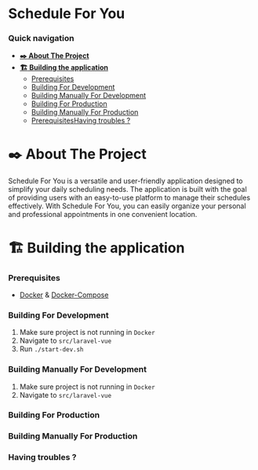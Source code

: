 # Schedule For You

### Quick navigation
* **[:black_nib: About The Project](#black_nib-about-the-project)**
* **[:building_construction: Building the application](#building_construction-building-the-application)**
  * [Prerequisites](#prerequisites)
  * [Building For Development](#building-for-development)
  * [Building Manually For Development](#building-manually-for-development)
  * [Building For Production](#building-for-production)
  * [Building Manually For Production](#building-manually-for-production)
  * [PrerequisitesHaving troubles ?](#having-troubles)


# :black_nib: About The Project

Schedule For You is a versatile and user-friendly application designed to simplify your daily scheduling needs. The application is built with the goal of providing users with an easy-to-use platform to manage their schedules effectively. With Schedule For You, you can easily organize your personal and professional appointments in one convenient location.

# :building_construction: Building the application

### Prerequisites

* [Docker](https://www.docker.com/) & [Docker-Compose](https://docs.docker.com/compose/)

### Building For Development
1. Make sure project is not running in `Docker`
2. Navigate to `src/laravel-vue`
3. Run `./start-dev.sh`
### Building Manually For Development
1. Make sure project is not running in `Docker`
2. Navigate to `src/laravel-vue`
### Building For Production

### Building Manually For Production

### Having troubles ?

<!-- ## LINKEK -->

<!-- Trello (not poublic): https://trello.com/b/k4g2bpTB/vizsgaremek-naptár

Figma: (done) https://www.figma.com/file/qlWjgsmqi6hjBC6cHR09qB/Vizsgaremek?node-id=0%3A1&t=ZHQlMKRc6BF3in2D-1

Funkcionális specifikáció (done): https://docs.google.com/document/d/1ShLbxv7K0FDphoZtEsumG2i_mhR7eEySRCVUruQ7b8s/edit?usp=sharing -->
